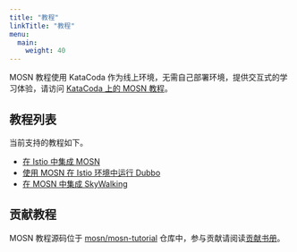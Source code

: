 ```yaml
---
title: "教程"
linkTitle: "教程"
menu:
  main:
    weight: 40
---
```


MOSN 教程使用 KataCoda 作为线上环境，无需自己部署环境，提供交互式的学习体验，请访问 [KataCoda 上的 MOSN 教程](https://www.katacoda.com/mosn/courses/istio)。

## 教程列表

当前支持的教程如下。

- [在 Istio 中集成 MOSN](https://katacoda.com/mosn/courses/istio/mosn-with-istio)
- [使用 MOSN 在 Istio 环境中运行 Dubbo](https://www.katacoda.com/mosn/courses/istio/istio-mosn-adapt-dubbo)
- [在 MOSN 中集成 SkyWalking](https://www.katacoda.com/mosn/courses/istio/mosn-with-skywalking)

## 贡献教程

MOSN 教程源码位于 [mosn/mosn-tutorial](https://github.com/mosn/mosn-tutorial) 仓库中，参与贡献请阅读[贡献书册](https://github.com/mosn/mosn-tutorial/blob/master/contributing_zh.md)。
